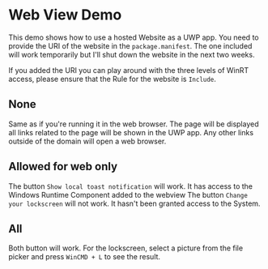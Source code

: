 # Web View Demo

This demo shows how to use a hosted Website as a UWP app. You need to provide the URI of the website in the `package.manifest`. The one included will work temporarily but I'll shut down the website in the next two weeks. 

If you added the URI you can play around with the three levels of WinRT access, please ensure that the Rule for the website is `Include`.

## None

Same as if you're running it in the web browser. The page will be displayed all links related to the page will be shown in the UWP app. Any other links outside of the domain will open a web browser.

## Allowed for web only

The button `Show local toast notification` will work. It has access to the Windows Runtime Component added to the webview
The button `Change your lockscreen` will not work. It hasn't been granted access to the System.

## All

Both button will work. For the lockscreen, select a picture from the file picker and press `WinCMD + L` to see the result.
